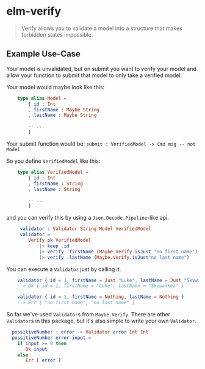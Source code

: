 # elm-verify

> Verify allows you to validate a model into a structure that makes forbidden states impossible.

## Example Use-Case

Your model is unvalidated, but on submit you want to verify your model and allow your function to submit that model to only take a verified model.

Your model would maybe look like this:

```elm
    type alias Model =
        { id : Int
        , firstName : Maybe String
        , lastName : Maybe String

        -- ...
        }
```

Your submit function would be: `submit : VerifiedModel -> Cmd msg -- not Model`

So you define `VerifiedModel` like this:

```elm
    type alias VerifiedModel =
        { id : Int
        , firstName : String
        , lastName : String

        -- ...
        }
```

and you can verify this by using a `Json.Decode.Pipeline`-like api.

```elm
     validator : Validator String Model VerifiedModel
     validator =
        Verify.ok VerifiedModel
            |> keep .id
            |> verify .firstName (Maybe.Verify.isJust "no first name")
            |> verify .lastName (Maybe.Verify.isJust"no last name")
```

You can execute a `Validator` just by calling it.

```elm
    validator { id = 1, firstName = Just "Luke", lastName = Just "Skywalker" }
    --> Ok { id = 1, firstName = "Luke", lastName = "Skywalker" }

    validator { id = 1, firstName = Nothing, lastName = Nothing }
    --> Err [ "no first name", "no last name" ]
```

So far we've used `Validator`s from `Maybe.Verify`. There are other `Validator`s in this package, but it's also simple to write your own `Validator`.

```elm
  possitiveNumber : error -> Validator error Int Int
  possitiveNumber error input =
    if input >= 0 then
       Ok input
    else
       Err [ error ]
```
